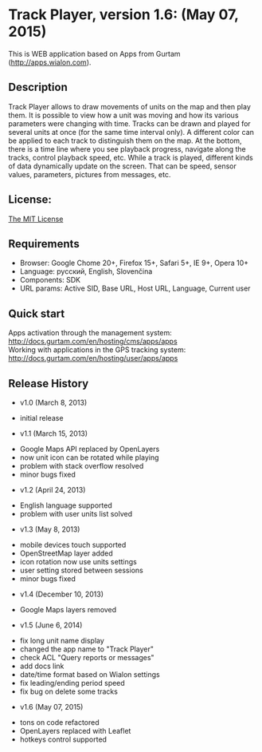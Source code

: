 # Track Player, version 1.6: (May 07, 2015)
This is WEB application based on Apps from Gurtam (http://apps.wialon.com).

## Description
Track Player allows to draw movements of units on the map and then play them.
It is possible to view how a unit was moving and how its various parameters were changing with time.
Tracks can be drawn and played for several units at once (for the same time interval only).
A different color can be applied to each track to distinguish them on the map.
At the bottom, there is a time line where you see playback progress, navigate along the tracks, control playback speed, etc.
While a track is played, different kinds of data dynamically update on the screen. That can be speed, sensor values, parameters, pictures from messages, etc.

## License:
[The MIT License](../master/LICENSE-MIT)

## Requirements
 * Browser: Google Chome 20+, Firefox 15+, Safari 5+, IE 9+, Opera 10+
 * Language: русский, English, Slovenčina
 * Components: SDK
 * URL params: Active SID, Base URL, Host URL, Language, Current user

## Quick start
Apps activation through the management system: http://docs.gurtam.com/en/hosting/cms/apps/apps  
Working with applications in the GPS tracking system: http://docs.gurtam.com/en/hosting/user/apps/apps

## Release History
 * v1.0 (March 8, 2013)  
- initial release

 * v1.1 (March 15, 2013)
- Google Maps API replaced by OpenLayers
- now unit icon can be rotated while playing
- problem with stack overflow resolved
- minor bugs fixed

 * v1.2 (April 24, 2013)
- English language supported
- problem with user units list solved

 * v1.3 (May 8, 2013)
- mobile devices touch supported
- OpenStreetMap layer added
- icon rotation now use units settings
- user setting stored between sessions
- minor bugs fixed

 * v1.4 (December 10, 2013)
- Google Maps layers removed

 * v1.5 (June 6, 2014)
- fix long unit name display
- changed the app name to "Track Player"
- check ACL "Query reports or messages"
- add docs link
- date/time format based on Wialon settings
- fix leading/ending period speed
- fix bug on delete some tracks

 * v1.6 (May 07, 2015)
- tons on code refactored
- OpenLayers replaced with Leaflet
- hotkeys control supported
